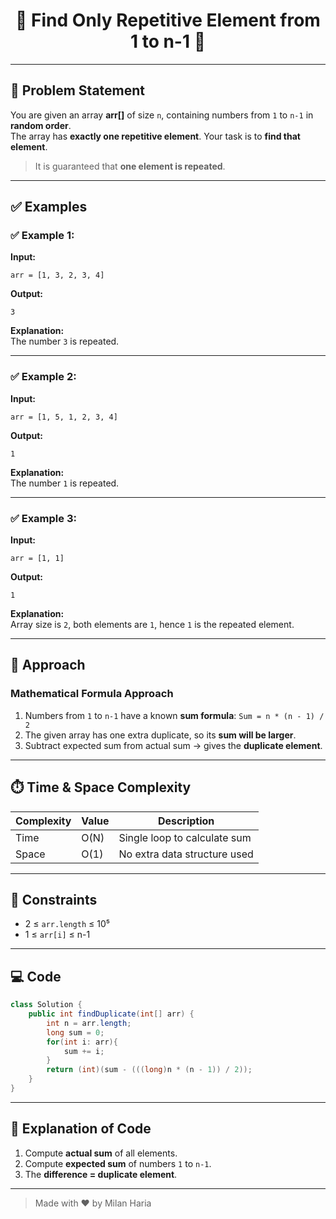 <h1 align="center">🔁 Find Only Repetitive Element from 1 to n-1 🔁</h1>

---

## 📝 Problem Statement

You are given an array **arr[]** of size `n`, containing numbers from `1` to `n-1` in **random order**.  
The array has **exactly one repetitive element**. Your task is to **find that element**.

> It is guaranteed that **one element is repeated**.

---

## ✅ Examples

### ✅ Example 1:

**Input:**
```
arr = [1, 3, 2, 3, 4]
```

**Output:**
```
3
```

**Explanation:**  
The number `3` is repeated.

---

### ✅ Example 2:

**Input:**
```
arr = [1, 5, 1, 2, 3, 4]
```

**Output:**
```
1
```

**Explanation:**  
The number `1` is repeated.

---

### ✅ Example 3:

**Input:**
```
arr = [1, 1]
```

**Output:**
```
1
```

**Explanation:**  
Array size is `2`, both elements are `1`, hence `1` is the repeated element.

---

## 🧠 Approach

### Mathematical Formula Approach

1. Numbers from `1` to `n-1` have a known **sum formula**: `Sum = n * (n - 1) / 2`
2. The given array has one extra duplicate, so its **sum will be larger**.  
3. Subtract expected sum from actual sum → gives the **duplicate element**.

---

## ⏱️ Time & Space Complexity

| Complexity | Value | Description |
|------------|-------|-------------|
| Time       | O(N) | Single loop to calculate sum |
| Space      | O(1) | No extra data structure used |

---

## 🎯 Constraints
- 2 ≤ `arr.length` ≤ 10⁵  
- 1 ≤ `arr[i]` ≤ n-1  

---

## 💻 Code
```java
class Solution {
    public int findDuplicate(int[] arr) {
        int n = arr.length;
        long sum = 0;
        for(int i: arr){
            sum += i;
        }
        return (int)(sum - (((long)n * (n - 1)) / 2));
    }
}
```

---

## 📝 Explanation of Code

1. Compute **actual sum** of all elements.  
2. Compute **expected sum** of numbers `1` to `n-1`.  
3. The **difference = duplicate element**.  

---

> Made with ❤️ by Milan Haria
